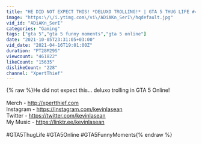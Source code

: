 ```yaml
---
title: "HE DID NOT EXPECT THIS! *DELUXO TROLLING!* | GTA 5 THUG LIFE #421"
image: "https:\/\/i.ytimg.com\/vi\/ADiAKn_SerI\/hqdefault.jpg"
vid_id: "ADiAKn_SerI"
categories: "Gaming"
tags: ["gta 5","gta 5 funny moments","gta 5 online"]
date: "2021-10-05T23:31:05+03:00"
vid_date: "2021-04-16T19:01:00Z"
duration: "PT28M29S"
viewcount: "461822"
likeCount: "15635"
dislikeCount: "228"
channel: "XpertThief"
---
```

{% raw %}He did not expect this... deluxo trolling in GTA 5 Online!<br /><br />Merch - <a rel="nofollow" target="blank" href="http://xpertthief.com">http://xpertthief.com</a><br />Instagram - <a rel="nofollow" target="blank" href="https://instagram.com/kevinlasean">https://instagram.com/kevinlasean</a><br />Twitter - <a rel="nofollow" target="blank" href="https://twitter.com/kevinlasean">https://twitter.com/kevinlasean</a><br />My Music - <a rel="nofollow" target="blank" href="https://linktr.ee/kevinlasean">https://linktr.ee/kevinlasean</a><br /><br />#GTA5ThugLife #GTA5Online #GTA5FunnyMoments{% endraw %}

